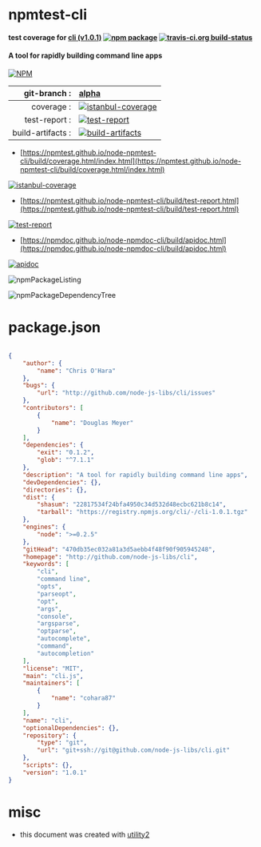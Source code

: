 # npmtest-cli

#### test coverage for  [cli (v1.0.1)](http://github.com/node-js-libs/cli)  [![npm package](https://img.shields.io/npm/v/npmtest-cli.svg?style=flat-square)](https://www.npmjs.org/package/npmtest-cli) [![travis-ci.org build-status](https://api.travis-ci.org/npmtest/node-npmtest-cli.svg)](https://travis-ci.org/npmtest/node-npmtest-cli)

#### A tool for rapidly building command line apps

[![NPM](https://nodei.co/npm/cli.png?downloads=true&downloadRank=true&stars=true)](https://www.npmjs.com/package/cli)

| git-branch : | [alpha](https://github.com/npmtest/node-npmtest-cli/tree/alpha)|
|--:|:--|
| coverage : | [![istanbul-coverage](https://npmtest.github.io/node-npmtest-cli/build/coverage.badge.svg)](https://npmtest.github.io/node-npmtest-cli/build/coverage.html/index.html)|
| test-report : | [![test-report](https://npmtest.github.io/node-npmtest-cli/build/test-report.badge.svg)](https://npmtest.github.io/node-npmtest-cli/build/test-report.html)|
| build-artifacts : | [![build-artifacts](https://npmtest.github.io/node-npmtest-cli/glyphicons_144_folder_open.png)](https://github.com/npmtest/node-npmtest-cli/tree/gh-pages/build)|

- [https://npmtest.github.io/node-npmtest-cli/build/coverage.html/index.html](https://npmtest.github.io/node-npmtest-cli/build/coverage.html/index.html)

[![istanbul-coverage](https://npmtest.github.io/node-npmtest-cli/build/screenCapture.buildCi.browser.%252Ftmp%252Fbuild%252Fcoverage.lib.html.png)](https://npmtest.github.io/node-npmtest-cli/build/coverage.html/index.html)

- [https://npmtest.github.io/node-npmtest-cli/build/test-report.html](https://npmtest.github.io/node-npmtest-cli/build/test-report.html)

[![test-report](https://npmtest.github.io/node-npmtest-cli/build/screenCapture.buildCi.browser.%252Ftmp%252Fbuild%252Ftest-report.html.png)](https://npmtest.github.io/node-npmtest-cli/build/test-report.html)

- [https://npmdoc.github.io/node-npmdoc-cli/build/apidoc.html](https://npmdoc.github.io/node-npmdoc-cli/build/apidoc.html)

[![apidoc](https://npmdoc.github.io/node-npmdoc-cli/build/screenCapture.buildCi.browser.%252Ftmp%252Fbuild%252Fapidoc.html.png)](https://npmdoc.github.io/node-npmdoc-cli/build/apidoc.html)

![npmPackageListing](https://npmtest.github.io/node-npmtest-cli/build/screenCapture.npmPackageListing.svg)

![npmPackageDependencyTree](https://npmtest.github.io/node-npmtest-cli/build/screenCapture.npmPackageDependencyTree.svg)



# package.json

```json

{
    "author": {
        "name": "Chris O'Hara"
    },
    "bugs": {
        "url": "http://github.com/node-js-libs/cli/issues"
    },
    "contributors": [
        {
            "name": "Douglas Meyer"
        }
    ],
    "dependencies": {
        "exit": "0.1.2",
        "glob": "^7.1.1"
    },
    "description": "A tool for rapidly building command line apps",
    "devDependencies": {},
    "directories": {},
    "dist": {
        "shasum": "22817534f24bfa4950c34d532d48ecbc621b8c14",
        "tarball": "https://registry.npmjs.org/cli/-/cli-1.0.1.tgz"
    },
    "engines": {
        "node": ">=0.2.5"
    },
    "gitHead": "470db35ec032a81a3d5aebb4f48f90f905945248",
    "homepage": "http://github.com/node-js-libs/cli",
    "keywords": [
        "cli",
        "command line",
        "opts",
        "parseopt",
        "opt",
        "args",
        "console",
        "argsparse",
        "optparse",
        "autocomplete",
        "command",
        "autocompletion"
    ],
    "license": "MIT",
    "main": "cli.js",
    "maintainers": [
        {
            "name": "cohara87"
        }
    ],
    "name": "cli",
    "optionalDependencies": {},
    "repository": {
        "type": "git",
        "url": "git+ssh://git@github.com/node-js-libs/cli.git"
    },
    "scripts": {},
    "version": "1.0.1"
}
```



# misc
- this document was created with [utility2](https://github.com/kaizhu256/node-utility2)
